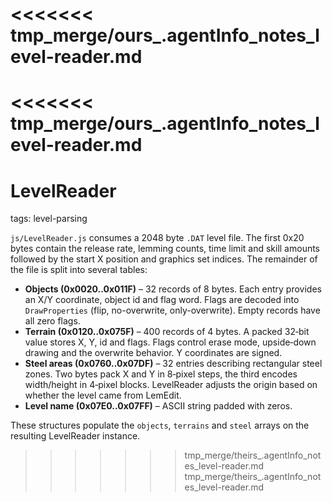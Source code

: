 <<<<<<< tmp_merge/ours_.agentInfo_notes_level-reader.md
=======
<<<<<<< tmp_merge/ours_.agentInfo_notes_level-reader.md
=======
# LevelReader

tags: level-parsing

`js/LevelReader.js` consumes a 2048 byte `.DAT` level file. The first 0x20 bytes contain the release rate, lemming counts, time limit and skill amounts followed by the start X position and graphics set indices. The remainder of the file is split into several tables:

- **Objects (0x0020..0x011F)** – 32 records of 8 bytes. Each entry provides an X/Y coordinate, object id and flag word. Flags are decoded into `DrawProperties` (flip, no-overwrite, only-overwrite). Empty records have all zero flags.
- **Terrain (0x0120..0x075F)** – 400 records of 4 bytes. A packed 32‑bit value stores X, Y, id and flags. Flags control erase mode, upside‑down drawing and the overwrite behavior. Y coordinates are signed.
- **Steel areas (0x0760..0x07DF)** – 32 entries describing rectangular steel zones. Two bytes pack X and Y in 8‑pixel steps, the third encodes width/height in 4‑pixel blocks. LevelReader adjusts the origin based on whether the level came from LemEdit.
- **Level name (0x07E0..0x07FF)** – ASCII string padded with zeros.

These structures populate the `objects`, `terrains` and `steel` arrays on the resulting LevelReader instance.
>>>>>>> tmp_merge/theirs_.agentInfo_notes_level-reader.md
>>>>>>> tmp_merge/theirs_.agentInfo_notes_level-reader.md
